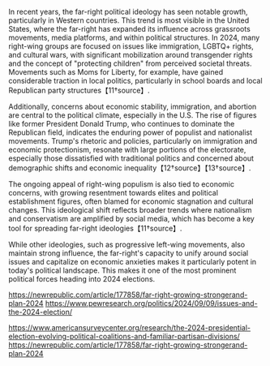In recent years, the far-right political ideology has seen notable growth, particularly in Western countries. This trend is most visible in the United States, where the far-right has expanded its influence across grassroots movements, media platforms, and within political structures. In 2024, many right-wing groups are focused on issues like immigration, LGBTQ+ rights, and cultural wars, with significant mobilization around transgender rights and the concept of "protecting children" from perceived societal threats. Movements such as Moms for Liberty, for example, have gained considerable traction in local politics, particularly in school boards and local Republican party structures【11†source】.

Additionally, concerns about economic stability, immigration, and abortion are central to the political climate, especially in the U.S. The rise of figures like former President Donald Trump, who continues to dominate the Republican field, indicates the enduring power of populist and nationalist movements. Trump's rhetoric and policies, particularly on immigration and economic protectionism, resonate with large portions of the electorate, especially those dissatisfied with traditional politics and concerned about demographic shifts and economic inequality【12†source】【13†source】.

The ongoing appeal of right-wing populism is also tied to economic concerns, with growing resentment towards elites and political establishment figures, often blamed for economic stagnation and cultural changes. This ideological shift reflects broader trends where nationalism and conservatism are amplified by social media, which has become a key tool for spreading far-right ideologies【11†source】.

While other ideologies, such as progressive left-wing movements, also maintain strong influence, the far-right's capacity to unify around social issues and capitalize on economic anxieties makes it particularly potent in today's political landscape. This makes it one of the most prominent political forces heading into 2024 elections.


https://newrepublic.com/article/177858/far-right-growing-strongerand-plan-2024
https://www.pewresearch.org/politics/2024/09/09/issues-and-the-2024-election/

https://www.americansurveycenter.org/research/the-2024-presidential-election-evolving-political-coalitions-and-familiar-partisan-divisions/
https://newrepublic.com/article/177858/far-right-growing-strongerand-plan-2024